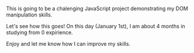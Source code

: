 This is going to be a chalenging JavaScript project demonstrating my DOM manipulation skills.

Let's see how this goes! On this day (January 1st), I am about 4 months in studying from 0 expirience.

Enjoy and let me know how I can improve my skills.
